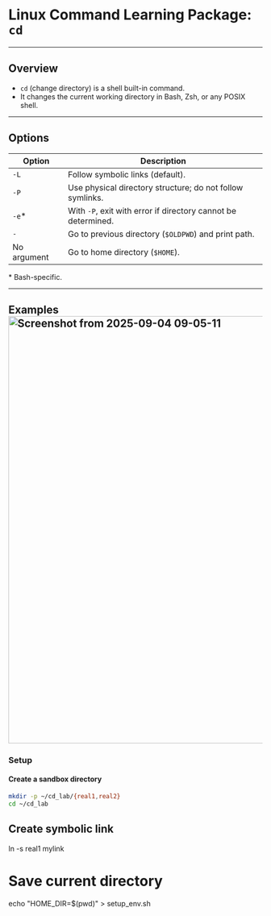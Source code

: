 # Linux Command Learning Package: `cd`


---

## Overview

- `cd` (change directory) is a shell built-in command.  
- It changes the current working directory in Bash, Zsh, or any POSIX shell.  

---

## Options

| Option | Description |
|--------|-------------|
| `-L`   | Follow symbolic links (default). |
| `-P`   | Use physical directory structure; do not follow symlinks. |
| `-e`*  | With `-P`, exit with error if directory cannot be determined. |
| `-`    | Go to previous directory (`$OLDPWD`) and print path. |
| No argument | Go to home directory (`$HOME`). |

\* Bash-specific.

---

## Examples<img width="1772" height="848" alt="Screenshot from 2025-09-04 09-05-11" src="https://github.com/user-attachments/assets/0976a19f-1355-483f-8c36-86c2b7c281f3" />


### Setup

#### Create a sandbox directory
``` bash
mkdir -p ~/cd_lab/{real1,real2}
cd ~/cd_lab
```
## Create symbolic link
ln -s real1 mylink

# Save current directory
echo "HOME_DIR=$(pwd)" > setup_env.sh



